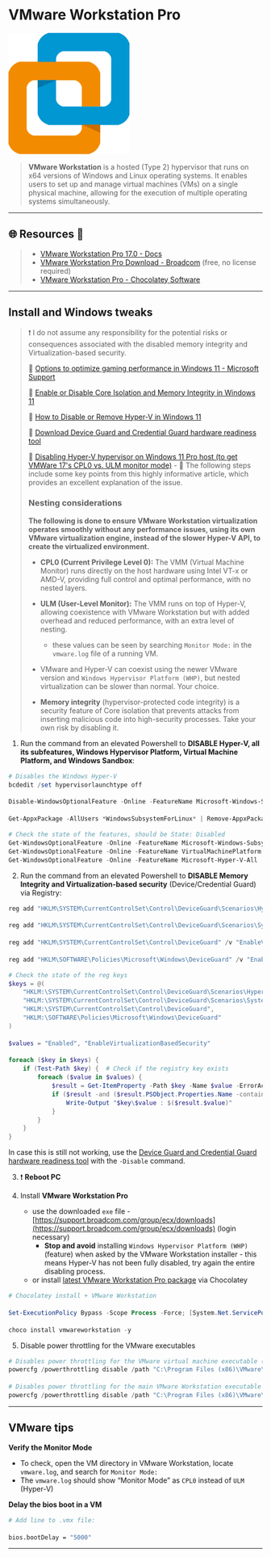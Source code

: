# VMware Workstation Pro

![vmware.com](.gitbook/assets/vmware_workstation.png)

> **VMware Workstation** is a hosted (Type 2) hypervisor that runs on x64 versions of Windows and Linux operating systems. It enables users to set up and manage virtual machines (VMs) on a single physical machine, allowing for the execution of multiple operating systems simultaneously.

---

## 🌐 Resources 🔗

> - [VMware Workstation Pro 17.0 - Docs](https://techdocs.broadcom.com/us/en/vmware-cis/desktop-hypervisors/workstation-pro/17-0.html)
> - [VMware Workstation Pro Download - Broadcom](https://support.broadcom.com/group/ecx/downloads) (free, no license required)
> - [VMware Workstation Pro - Chocolatey Software](https://community.chocolatey.org/packages/vmwareworkstation)

---

## Install and Windows tweaks

> ❗ I do not assume any responsibility for the potential risks or consequences associated with the disabled memory integrity and Virtualization-based security.
>
> 🔗 [Options to optimize gaming performance in Windows 11 - Microsoft Support](https://support.microsoft.com/en-us/windows/options-to-optimize-gaming-performance-in-windows-11-a255f612-2949-4373-a566-ff6f3f474613)
>
> 🔗 [Enable or Disable Core Isolation and Memory Integrity in Windows 11](https://www.thewindowsclub.com/core-isolation-and-memory-integrity-in-windows-10)
>
> 🔗 [How to Disable or Remove Hyper-V in Windows 11](https://www.makeuseof.com/windows-11-disable-hyper-v/)
>
> 🔗 [Download Device Guard and Credential Guard hardware readiness tool](https://www.microsoft.com/en-us/download/details.aspx?id=53337)
>
> 🔗 [Disabling Hyper-V hypervisor on Windows 11 Pro host (to get VMWare 17's CPL0 vs. ULM monitor mode)](https://community.broadcom.com/vmware-cloud-foundation/discussion/disabling-hyper-v-hypervisor-on-windows-11-pro-host-to-get-vmware-17s-cpl0-vs-ulm-monitor-mode) - 📌 The following steps include some key points from this highly informative article, which provides an excellent explanation of the issue.
>
> ### Nesting considerations
>
> **The following is done to ensure VMware Workstation virtualization operates smoothly without any performance issues, using its own VMware virtualization engine, instead of the slower Hyper-V API, to create the virtualized environment.**
>
> - **CPL0 (Current Privilege Level 0):** The VMM (Virtual Machine Monitor) runs directly on the host hardware using Intel VT-x or AMD-V, providing full control and optimal performance, with no nested layers.
> - **ULM (User-Level Monitor):** The VMM runs on top of Hyper-V, allowing coexistence with VMware Workstation but with added overhead and reduced performance, with an extra level of nesting.
>   - these values can be seen by searching `Monitor Mode:` in the `vmware.log` file of a running VM.
>
> - VMware and Hyper-V can coexist using the newer VMware version and `Windows Hypervisor Platform (WHP)`, but nested virtualization can be slower than normal. Your choice.
> - **Memory integrity** (hypervisor-protected code integrity) is a security feature of Core isolation that prevents attacks from inserting malicious code into high-security processes. Take your own risk by disabling it.

1. Run the command from an elevated Powershell to **DISABLE Hyper-V, all its subfeatures, Windows Hypervisor Platform, Virtual Machine Platform, and Windows Sandbox**:

```powershell
# Disables the Windows Hyper-V
bcdedit /set hypervisorlaunchtype off

Disable-WindowsOptionalFeature -Online -FeatureName Microsoft-Windows-Subsystem-Linux,VirtualMachinePlatform,Microsoft-Hyper-V-All -NoRestart

Get-AppxPackage -AllUsers *WindowsSubsystemForLinux* | Remove-AppxPackage -AllUsers
```

```powershell
# Check the state of the features, should be State: Disabled
Get-WindowsOptionalFeature -Online -FeatureName Microsoft-Windows-Subsystem-Linux
Get-WindowsOptionalFeature -Online -FeatureName VirtualMachinePlatform
Get-WindowsOptionalFeature -Online -FeatureName Microsoft-Hyper-V-All
```

2. Run the command from an elevated Powershell to **DISABLE Memory Integrity and Virtualization-based security** (Device/Credential Guard) via Registry:

```powershell
reg add "HKLM\SYSTEM\CurrentControlSet\Control\DeviceGuard\Scenarios\HypervisorEnforcedCodeIntegrity" /v "Enabled" /t REG_DWORD /d 0 /f

reg add "HKLM\SYSTEM\CurrentControlSet\Control\DeviceGuard\Scenarios\SystemGuard" /v "Enabled" /t REG_DWORD /d 0 /f

reg add "HKLM\SYSTEM\CurrentControlSet\Control\DeviceGuard" /v "EnableVirtualizationBasedSecurity" /t REG_DWORD /d 0 /f

reg add "HKLM\SOFTWARE\Policies\Microsoft\Windows\DeviceGuard" /v "EnableVirtualizationBasedSecurity" /t REG_DWORD /d 0 /f
```

```powershell
# Check the state of the reg keys
$keys = @(
    "HKLM:\SYSTEM\CurrentControlSet\Control\DeviceGuard\Scenarios\HypervisorEnforcedCodeIntegrity",
    "HKLM:\SYSTEM\CurrentControlSet\Control\DeviceGuard\Scenarios\SystemGuard",
    "HKLM:\SYSTEM\CurrentControlSet\Control\DeviceGuard",
    "HKLM:\SOFTWARE\Policies\Microsoft\Windows\DeviceGuard"
)

$values = "Enabled", "EnableVirtualizationBasedSecurity"

foreach ($key in $keys) {
    if (Test-Path $key) {  # Check if the registry key exists
        foreach ($value in $values) {
            $result = Get-ItemProperty -Path $key -Name $value -ErrorAction SilentlyContinue
            if ($result -and ($result.PSObject.Properties.Name -contains $value)) {
                Write-Output "$key\$value : $($result.$value)"
            }
        }
    }
}
```

In case this is still not working, use the [Device Guard and Credential Guard hardware readiness tool](https://www.microsoft.com/en-us/download/details.aspx?id=53337) with the `-Disable` command.

3. ❗ **Reboot PC**

4. Install **VMware Workstation Pro**
   - use the downloaded `exe` file - [https://support.broadcom.com/group/ecx/downloads](https://support.broadcom.com/group/ecx/downloads) (login necessary)
     - **Stop and avoid** installing `Windows Hypervisor Platform (WHP)` (feature) when asked by the VMware Workstation installer - this means Hyper-V has not been fully disabled, try again the entire disabling process.
   - or install [latest VMware Workstation Pro package](https://community.chocolatey.org/packages/vmwareworkstation) via Chocolatey

```powershell
# Chocolatey install + VMware Workstation

Set-ExecutionPolicy Bypass -Scope Process -Force; [System.Net.ServicePointManager]::SecurityProtocol = [System.Net.ServicePointManager]::SecurityProtocol -bor 3072; iex ((New-Object System.Net.WebClient).DownloadString('https://community.chocolatey.org/install.ps1'))

choco install vmwareworkstation -y
```

5. Disable power throttling for the VMware executables

```powershell
# Disables power throttling for the VMware virtual machine executable (64-bit version)
powercfg /powerthrottling disable /path "C:\Program Files (x86)\VMware\VMware Workstation\x64\vmware-vmx.exe"

# Disables power throttling for the main VMware Workstation executable
powercfg /powerthrottling disable /path "C:\Program Files (x86)\VMware\VMware Workstation\vmware.exe"
```

---

## VMware tips

**Verify the Monitor Mode**

- To check, open the VM directory in VMware Workstation, locate `vmware.log`, and search for `Monitor Mode:`
- The `vmware.log` should show “Monitor Mode” as `CPL0` instead of `ULM` (Hyper-V)

**Delay the bios boot in a VM**

```bash
# Add line to .vmx file:

bios.bootDelay = "5000"
```





---

